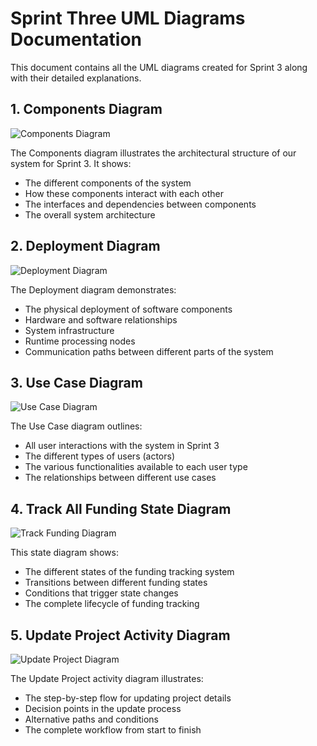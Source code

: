 # Sprint Three UML Diagrams Documentation

This document contains all the UML diagrams created for Sprint 3 along with their detailed explanations.

## 1. Components Diagram
![Components Diagram](./Sprint%20Three%20UML%20Diagrams/Components%20diagram.drawio.png)

The Components diagram illustrates the architectural structure of our system for Sprint 3. It shows:
- The different components of the system
- How these components interact with each other
- The interfaces and dependencies between components
- The overall system architecture

## 2. Deployment Diagram
![Deployment Diagram](./Sprint%20Three%20UML%20Diagrams/DeploymentDiagram%20(1).png)

The Deployment diagram demonstrates:
- The physical deployment of software components
- Hardware and software relationships
- System infrastructure
- Runtime processing nodes
- Communication paths between different parts of the system

## 3. Use Case Diagram
![Use Case Diagram](./Sprint%20Three%20UML%20Diagrams/Sprint3UseCases.drawio.png)

The Use Case diagram outlines:
- All user interactions with the system in Sprint 3
- The different types of users (actors)
- The various functionalities available to each user type
- The relationships between different use cases

## 4. Track All Funding State Diagram
![Track Funding Diagram](./Sprint%20Three%20UML%20Diagrams/StateDiagramUserStory2.drawio.png)

This state diagram shows:
- The different states of the funding tracking system
- Transitions between different funding states
- Conditions that trigger state changes
- The complete lifecycle of funding tracking

## 5. Update Project Activity Diagram
![Update Project Diagram](./Sprint%20Three%20UML%20Diagrams/ActivityDiagramUserStory1.drawio.png)

The Update Project activity diagram illustrates:
- The step-by-step flow for updating project details
- Decision points in the update process
- Alternative paths and conditions
- The complete workflow from start to finish
